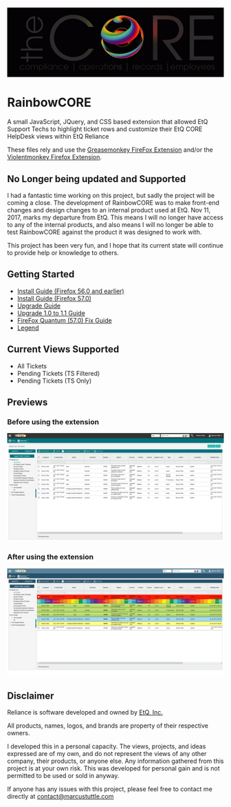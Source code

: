 <p align="center">
  <img src="https://github.com/MarcusNTuttle/RainbowCORE/blob/master/images/RainbowCore_Animated.gif?raw=true" alt="RainbowCORE"/>
</p>

# RainbowCORE

A small JavaScript, JQuery, and CSS based extension that allowed EtQ Support Techs to highlight ticket rows and customize their EtQ CORE HelpDesk views within EtQ Reliance

These files rely and use the [Greasemonkey FireFox Extension](https://addons.mozilla.org/en-US/firefox/addon/greasemonkey/) and/or the [Violentmonkey Firefox Extension](https://addons.mozilla.org/en-US/firefox/addon/violentmonkey/). 

## No Longer being updated and Supported

I had a fantastic time working on this project, but sadly the project will be coming a close. The development of RainbowCORE was to make front-end changes and design changes to an internal product used at EtQ. Nov 11, 2017, marks my departure from EtQ. This means I will no longer have access to any of the internal products, and also means I will no longer be able to test RainbowCORE against the product it was designed to work with.

This project has been very fun, and I hope that its current state will continue to provide help or knowledge to others.

## Getting Started

* [Install Guide (Firefox 56.0 and earlier)](guides/RainbowCORE_Install_Guide_Greasemonkey.pdf)
* [Install Guide (Firefox 57.0)](guides/RainbowCORE_Install_Guide_Violentmonkey.pdf)
* [Upgrade Guide](guides/RainbowCORE_Upgrade_Guide.pdf)
* [Upgrade 1.0 to 1.1 Guide](guides/RainbowCORE_Upgrade_Guide_1.1.pdf)
* [FireFox Quantum (57.0) Fix Guide](guides/RainbowCORE_Firefox_57.pdf)
* [Legend](guides/RainbowCore_Legend.png)

## Current Views Supported

- All Tickets
- Pending Tickets (TS Filtered)
- Pending Tickets (TS Only)

## Previews

### Before using the extension
![](images/View_Before.png)

### After using the extension
![](images/View_After.png)

## Disclaimer 

Reliance is software developed and owned by [EtQ, Inc.](http://www.etq.com/)

All products, names, logos, and brands are property of their respective owners.

I developed this in a personal capacity. The views, projects, and ideas expressed are of my own, and do not represent the views of any other company, their products, or anyone else. Any information gathered from this project is at your own risk. This was developed for personal gain and is not permitted to be used or sold in anyway.

If anyone has any issues with this project, please feel free to contact me directly at contact@marcustuttle.com


